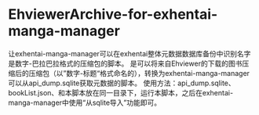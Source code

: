 # EhviewerArchive-for-exhentai-manga-manager

让exhentai-manga-manager可以在exhentai整体元数据数据库备份中识别名字是数字-巴拉巴拉格式的压缩包的脚本。
是可以将来自Ehviewer的下载的图书压缩后的压缩包（以”数字-标题“格式命名的），转换为exhentai-manga-manager可以从api_dump.sqlite获取元数据的脚本。
使用方法：api_dump.sqlite、bookList.json、和本脚本放在同一目录下，运行本脚本，之后在exhentai-manga-manager中使用“从sqlite导入”功能即可。
